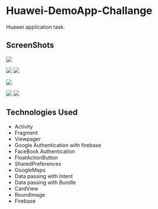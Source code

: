 # Huawei-DemoApp-Challange
Huawei application task.

## ScreenShots
![](https://media.giphy.com/media/eiArUb1VIUFOa7bo5Z/giphy.gif)

![](https://media.giphy.com/media/ZCGa3BwJEMzrZlVHK2/giphy.gif)
![](https://media.giphy.com/media/huJdYUJoeQnhttJvSV/giphy.gif)

![](https://media.giphy.com/media/YoQNnHKIJXL02a6e5l/giphy.gif)

![](https://media.giphy.com/media/j5zmT3OtgBXoqoojFl/giphy.gif)
![](https://media.giphy.com/media/XDk4jjyoQ1SMaEQ3kI/giphy.gif)



## Technologies Used
- Activity
- Fragment
- Viewpager
- Google Authentication with firebase
- FaceBook Authentication
- FloatActionButton
- SharedPreferences
- GoogleMaps
- Data passing with Intent
- Data passing with Bundle
- CardView
- RoundImage
- Firebase
